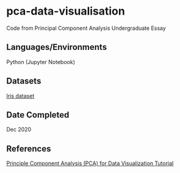 # pca-data-visualisation
Code from Principal Component Analysis Undergraduate Essay

## Languages/Environments
Python (Jupyter Notebook)

## Datasets
[Iris dataset](https://archive.ics.uci.edu/ml/datasets/Iris)

## Date Completed
Dec 2020

## References
[Principle Component Analysis (PCA) for Data Visualization Tutorial](https://github.com/mGalarnyk/Python_Tutorials/blob/master/Sklearn/PCA/PCA_Data_Visualization_Iris_Dataset_Blog.ipynb)
